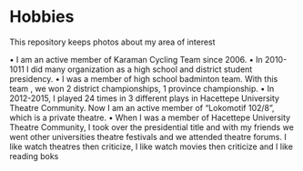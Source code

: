# Hobbies
This repository keeps photos about my area of interest

•	I am an active member of Karaman Cycling Team since 2006.
•	In 2010-1011 I did many organization as a high school and district student presidency.
•	I was a member of high school badminton team. With this team , we won 2 district championships, 1 province championship.
•	In 2012-2015, I played 24 times in 3 different plays in Hacettepe University Theatre Community.  Now I am an active member of 
“Lokomotif 102/8”, which is a private theatre.
•	When I was a member of Hacettepe University Theatre Community, I took over the presidential title and with my friends 
we went other universities  theatre festivals and  we attended theatre  forums.
I like watch theatres then criticize, I like watch movies then criticize and I like reading boks

